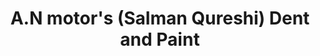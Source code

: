 ---
title: "A.N motor's (Salman Qureshi) Dent and Paint"
url: /karachi/a-n-motors-salman-qureshi-dent-and-paint/
shop: Motorrad
---